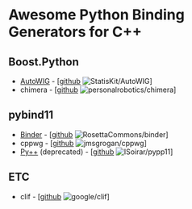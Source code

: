 # Awesome Python Binding Generators for C++

## Boost.Python

* [AutoWIG](https://autowig.readthedocs.io) - [[github](https://github.com/StatisKit/AutoWIG) ![StatisKit/AutoWIG](https://img.shields.io/github/stars/StatisKit/AutoWIG.svg?style=social&label=Star&maxAge=2592000)]
* chimera - [[github](https://github.com/personalrobotics/chimera) ![personalrobotics/chimera](https://img.shields.io/github/stars/personalrobotics/chimera.svg?style=social&label=Star&maxAge=2592000)]

## pybind11

* [Binder](http://cppbinder.readthedocs.io/en/latest/) - [[github](https://github.com/RosettaCommons/binder) ![RosettaCommons/binder](https://img.shields.io/github/stars/RosettaCommons/binder.svg?style=social&label=Star&maxAge=2592000)]
* cppwg - [[github](https://github.com/jmsgrogan/cppwg) ![jmsgrogan/cppwg](https://img.shields.io/github/stars/jmsgrogan/cppwg.svg?style=social&label=Star&maxAge=2592000)]
* [Py++](http://pypp11.readthedocs.io/en/latest/) (deprecated) - [[github](https://github.com/ISoirar/pypp11) ![ISoirar/pypp11](https://img.shields.io/github/stars/ISoirar/pypp11.svg?style=social&label=Star&maxAge=2592000)]

## ETC

* clif - [[github](https://github.com/google/clif) ![google/clif](https://img.shields.io/github/stars/google/clif.svg?style=social&label=Star&maxAge=2592000)]
